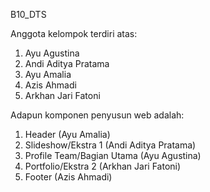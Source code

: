 B10_DTS

Anggota kelompok terdiri atas:
1. Ayu Agustina
2. Andi Aditya Pratama
3. Ayu Amalia
4. Azis Ahmadi
5. Arkhan Jari Fatoni

Adapun komponen penyusun web adalah:
1. Header (Ayu Amalia)
2. Slideshow/Ekstra 1 (Andi Aditya Pratama)
3. Profile Team/Bagian Utama (Ayu Agustina)
4. Portfolio/Ekstra 2 (Arkhan Jari Fatoni)
5. Footer (Azis Ahmadi)

